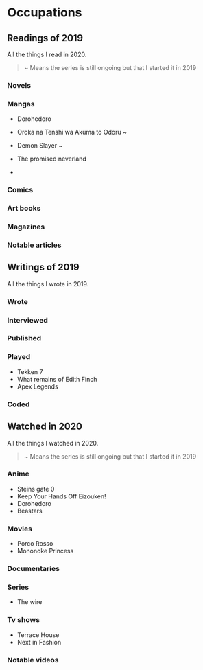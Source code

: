 # Occupations

## Readings of 2019

All the things I read in 2020.

> ~ Means the series is still ongoing but that I started it in 2019

### Novels

### Mangas

- Dorohedoro
- Oroka na Tenshi wa Akuma to Odoru ~
- Demon Slayer ~
- The promised neverland

-

### Comics

### Art books

### Magazines

### Notable articles

## Writings of 2019

All the things I wrote in 2019.

### Wrote

### Interviewed

### Published

### Played

- Tekken 7
- What remains of Edith Finch
- Apex Legends

### Coded

## Watched in 2020

All the things I watched in 2020.

> ~ Means the series is still ongoing but that I started it in 2019

### Anime

- Steins gate 0
- Keep Your Hands Off Eizouken!
- Dorohedoro
- Beastars

### Movies

- Porco Rosso
- Mononoke Princess

### Documentaries

### Series

- The wire

### Tv shows

- Terrace House
- Next in Fashion

### Notable videos
